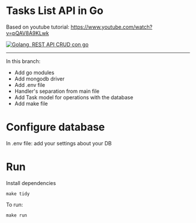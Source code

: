 # Tasks List API in Go

Based on youtube tutorial: https://www.youtube.com/watch?v=pQAV8A9KLwk

[![Golang, REST API CRUD con go](https://img.youtube.com/vi/pQAV8A9KLwk/0.jpg)](https://www.youtube.com/watch?v=pQAV8A9KLwk)


--- 

In this branch:
* Add go modules
* Add mongodb driver
* Add .env file
* Handler's separation from main file
* Add Task model for operations with the database
* Add make file

# Configure database
In .env file: add your settings about your DB

# Run
Install dependencies
```
make tidy
```

To run:
```
make run
```

